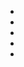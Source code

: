 * [](012-EXT.Road.md)
* [](013-INT.BobsCar-TIMESKIP.md)
* [](014-EXT.Road.md)
* [](015-INT.BobsCar.md)
* [](016-EXT.Road.md)